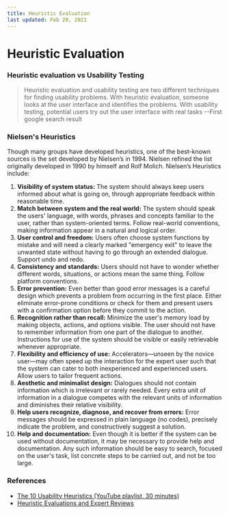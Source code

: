 ```yaml
---
title: Heuristic Evaluation
last updated: Feb 20, 2021
---
```


# Heuristic Evaluation

### Heuristic evaluation vs Usability Testing

> Heuristic evaluation and usability testing are two different techniques for finding usability problems. With heuristic evaluation, someone looks at the user interface and identifies the problems. With usability testing, potential users try out the user interface with real tasks --First google search result

### Nielsen's Heuristics

Though many groups have developed heuristics, one of the best-known sources is the set developed by Nielsen’s in 1994.  Nielsen refined the list originally developed in 1990 by himself and Rolf Molich.  Nielsen’s Heuristics include:

1. **Visibility of system status:** The system should always keep users informed about what is going on, through appropriate feedback within reasonable time.
1. **Match between system and the real world:** The system should speak the users' language, with words, phrases and concepts familiar to the user, rather than system-oriented terms. Follow real-world conventions, making information appear in a natural and logical order.
1. **User control and freedom:** Users often choose system functions by mistake and will need a clearly marked "emergency exit" to leave the unwanted state without having to go through an extended dialogue. Support undo and redo.
1. **Consistency and standards:** Users should not have to wonder whether different words, situations, or actions mean the same thing. Follow platform conventions.
1. **Error prevention:** Even better than good error messages is a careful design which prevents a problem from occurring in the first place. Either eliminate error-prone conditions or check for them and present users with a confirmation option before they commit to the action.
1. **Recognition rather than recall:** Minimize the user's memory load by making objects, actions, and options visible. The user should not have to remember information from one part of the dialogue to another. Instructions for use of the system should be visible or easily retrievable whenever appropriate.
1. **Flexibility and efficiency of use:** Accelerators—unseen by the novice user—may often speed up the interaction for the expert user such that the system can cater to both inexperienced and experienced users. Allow users to tailor frequent actions.
1. **Aesthetic and minimalist design:** Dialogues should not contain information which is irrelevant or rarely needed. Every extra unit of information in a dialogue competes with the relevant units of information and diminishes their relative visibility.
1. **Help users recognize, diagnose, and recover from errors:** Error messages should be expressed in plain language (no codes), precisely indicate the problem, and constructively suggest a solution.
1. **Help and documentation:** Even though it is better if the system can be used without documentation, it may be necessary to provide help and documentation. Any such information should be easy to search, focused on the user's task, list concrete steps to be carried out, and not be too large.

### References

* [The 10 Usability Heuristics (YouTube playlist, 30 minutes)](https://www.youtube.com/playlist?list=PLJOFJ3Ok_idtb2YeifXlG1-TYoMBLoG6I)
* [Heuristic Evaluations and Expert Reviews](https://www.usability.gov/how-to-and-tools/methods/heuristic-evaluation.html)
